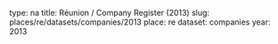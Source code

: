 type: na
title: Réunion / Company Register (2013)
slug: places/re/datasets/companies/2013
place: re
dataset: companies
year: 2013
